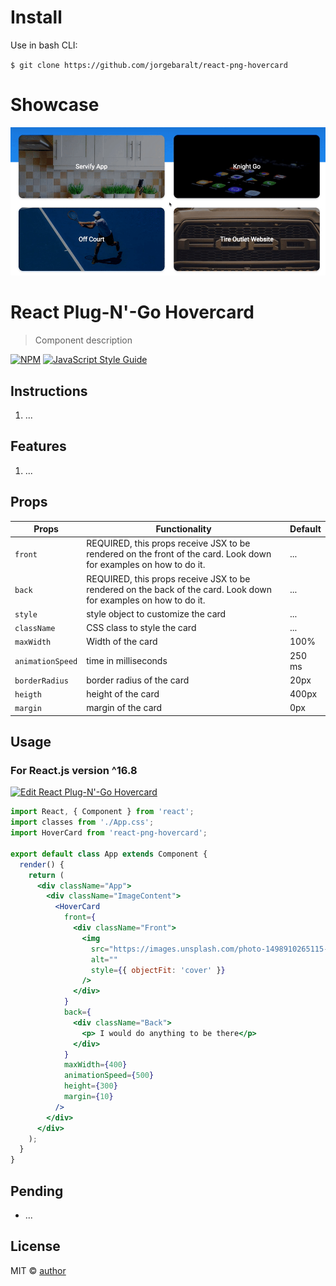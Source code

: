 # Install

Use in bash CLI:

`$ git clone https://github.com/jorgebaralt/react-png-hovercard`

# Showcase

![](hovercard-demo.gif)

# React Plug-N'-Go Hovercard

> Component description

[![NPM](https://img.shields.io/npm/v/react-png-hovercard.svg)](https://www.npmjs.com/package/react-png-hovercard) [![JavaScript Style Guide](https://img.shields.io/badge/code_style-standard-brightgreen.svg)](https://standardjs.com)

## Instructions

1. ...

## Features

1. ...

## Props

| Props            | Functionality                                                                                                     | Default |
| ---------------- | ----------------------------------------------------------------------------------------------------------------- | ------- |
| `front`          | REQUIRED, this props receive JSX to be rendered on the front of the card. Look down for examples on how to do it. | ...     |
| `back`           | REQUIRED, this props receive JSX to be rendered on the back of the card. Look down for examples on how to do it.  | ...     |
| `style`          | style object to customize the card                                                                                | ...     |
| `className`      | CSS class to style the card                                                                                       | ...     |
| `maxWidth`       | Width of the card                                                                                                 | 100%    |
| `animationSpeed` | time in milliseconds                                                                                              | 250 ms  |
| `borderRadius`   | border radius of the card                                                                                         | 20px    |
| `heigth`         | height of the card                                                                                                | 400px   |
| `margin`         | margin of the card                                                                                                | 0px     |

## Usage

### For React.js version ^16.8

[![Edit React Plug-N'-Go Hovercard](https://codesandbox.io/static/img/play-codesandbox.svg)](https://codesandbox.io/s/x3w1q79l4p)

```jsx
import React, { Component } from 'react';
import classes from './App.css';
import HoverCard from 'react-png-hovercard';

export default class App extends Component {
  render() {
    return (
      <div className="App">
        <div className="ImageContent">
          <HoverCard
            front={
              <div className="Front">
                <img
                  src="https://images.unsplash.com/photo-1498910265115-9fb541931cd1?ixlib=rb-1.2.1&ixid=eyJhcHBfaWQiOjEyMDd9&auto=format&fit=crop&w=1089&q=80"
                  alt=""
                  style={{ objectFit: 'cover' }}
                />
              </div>
            }
            back={
              <div className="Back">
                <p> I would do anything to be there</p>
              </div>
            }
            maxWidth={400}
            animationSpeed={500}
            height={300}
            margin={10}
          />
        </div>
      </div>
    );
  }
}
```

## Pending

- ...

## License

MIT © [author](https://github.com/jorgebaralt)
